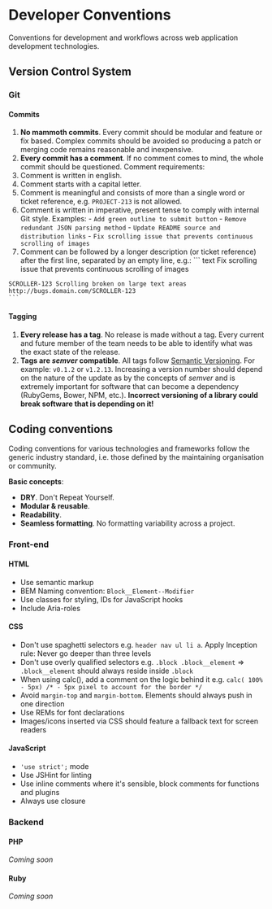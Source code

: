 # Developer Conventions
Conventions for development and workflows across web application development technologies.

## Version Control System
### Git
#### Commits
1. __No mammoth commits__. Every commit should be modular and feature or fix based. Complex
commits should be avoided so producing a patch or merging code remains reasonable and inexpensive.
2. __Every commit has a comment__. If no comment comes to mind, the whole commit should be questioned. Comment requirements:
  1. Comment is written in english.
  2. Comment starts with a capital letter.
  3. Comment is meaningful and consists of more than a single word or ticket reference, e.g. `PROJECT-213` is not allowed.
  4. Comment is written in imperative, present tense to comply with internal Git style. Examples:
    - `Add green outline to submit button`
    - `Remove redundant JSON parsing method`
    - `Update README source and distribution links`
    - `Fix scrolling issue that prevents continuous scrolling of images`
  5. Comment can be followed by a longer description (or ticket reference) after the first line, separated by an empty line, e.g.:
    ``` text
    Fix scrolling issue that prevents continuous scrolling of images

    SCROLLER-123 Scrolling broken on large text areas
    http://bugs.domain.com/SCROLLER-123
    ```

#### Tagging
1. __Every release has a tag__. No release is made without a tag. Every current and future member of the team needs to be able to identify what was the exact state of the release.
2. __Tags are _semver_ compatible__. All tags follow [Semantic Versioning](http://semver.org). For example: `v0.1.2` or `v1.2.13`. Increasing a version number should depend on the nature of the update as by the concepts of _semver_ and is extremely important for software that can become a dependency (RubyGems, Bower, NPM, etc.). __Incorrect versioning of a library could break software that is depending on it!__

## Coding conventions

Coding conventions for various technologies and frameworks follow the generic industry standard, i.e. those defined by the maintaining organisation or community.

__Basic concepts__:
- __DRY__. Don't Repeat Yourself.
- __Modular & reusable__.
- __Readability__.
- __Seamless formatting__. No formatting variability across a project.

### Front-end
#### HTML
- Use semantic markup
- BEM Naming convention: `Block__Element--Modifier`
- Use classes for styling, IDs for JavaScript hooks
- Include Aria-roles

#### CSS
- Don't use spaghetti selectors e.g. `header nav ul li a`. Apply Inception rule: Never go deeper than three levels
- Don't use overly qualified selectors e.g. `.block .block__element` => `.block__element` should always reside inside `.block`
- When using calc(), add a comment on the logic behind it e.g. `calc( 100% - 5px) /* - 5px pixel to account for the border */`
- Avoid `margin-top` and `margin-bottom`. Elements should always push in one direction
- Use REMs for font declarations
- Images/icons inserted via CSS should feature a fallback text for screen readers

#### JavaScript
- `'use strict';` mode
- Use JSHint for linting
- Use inline comments where it's sensible, block comments for functions and plugins
- Always use closure

### Backend
#### PHP
_Coming soon_
#### Ruby
_Coming soon_